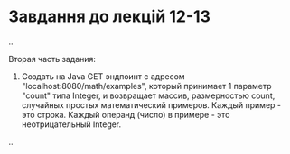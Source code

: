 # Завдання до лекцiй 12-13

..

Вторая часть задания:
1) Создать на Java GET эндпоинт с адресом "localhost:8080/math/examples", который принимает 1 параметр "count" типа Integer, и возвращает
массив, размерностью count, случайных простых математический примеров. Каждый пример - это строка. Каждый операнд (число) в примере - это неотрицательный Integer.

..
